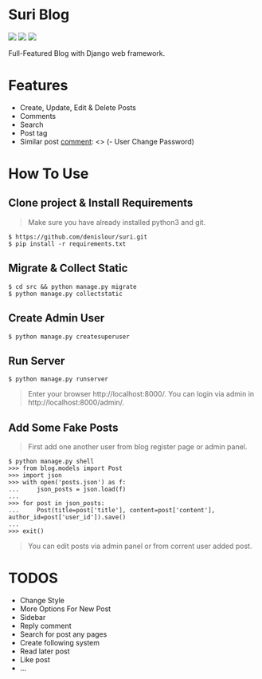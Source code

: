 # Suri Blog
[![](https://img.shields.io/pypi/pyversions/Django.svg)](https://python.org/downloads/)
[![](https://img.shields.io/badge/django-2.0%20%7C%202.1%20%7C%202.2-success.svg)](https://djangoproject.com/)
[![](https://img.shields.io/apm/l/vim-mode.svg)](https://choosealicense.com/licenses/mit/)

Full-Featured Blog with Django web framework. 

[comment]: <> (Screenshots)

[comment]: <> (=)

[comment]: <> (<img src="screenshots/index.png" width=400><img src="screenshots/login.png" width=400>)

[comment]: <> (<img src="screenshots/profile.png" width=400><img src="screenshots/new_post.png" width=400>)

[comment]: <> (<img src="screenshots/post.png" width=400><img src="screenshots/delete.png" width=400>)

Features 
=

[comment]: <> (- User Registration)

[comment]: <> (- User Login & Logout)

[comment]: <> (- User Profile)
- Create, Update, Edit & Delete Posts
- Comments
- Search
- Post tag
- Similar post
[comment]: <> (- User Change Password)

[comment]: <> (- Password Reset)

[comment]: <> (- Customized admin panel)

How To Use
=
## Clone project & Install Requirements
> Make sure you have already installed python3 and git.
```
$ https://github.com/denislour/suri.git
$ pip install -r requirements.txt
```
## Migrate & Collect Static
```
$ cd src && python manage.py migrate
$ python manage.py collectstatic
```
## Create Admin User
```
$ python manage.py createsuperuser
```
## Run Server
```
$ python manage.py runserver
```
> Enter your browser http://localhost:8000/. You can login via admin in http://localhost:8000/admin/.

## Add Some Fake Posts
> First add one another user from blog register page or admin panel.
```
$ python manage.py shell
>>> from blog.models import Post
>>> import json
>>> with open('posts.json') as f:
...     json_posts = json.load(f)
...
>>> for post in json_posts:
...     Post(title=post['title'], content=post['content'], author_id=post['user_id']).save()
...
>>> exit()
```
> You can edit posts via admin panel or from corrent user added post.

TODOS
=
- Change Style
- More Options For New Post
- Sidebar
- Reply comment
- Search for post any pages
- Create following system
- Read later post
- Like post
- ...